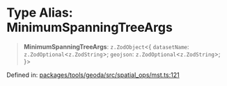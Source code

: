 # Type Alias: MinimumSpanningTreeArgs

> **MinimumSpanningTreeArgs**: `z.ZodObject`\<\{ `datasetName`: `z.ZodOptional`\<`z.ZodString`\>; `geojson`: `z.ZodOptional`\<`z.ZodString`\>; \}\>

Defined in: [packages/tools/geoda/src/spatial\_ops/mst.ts:121](https://github.com/GeoDaCenter/openassistant/blob/0a6a7e7306d75a25dc968b3117f04cb7bd613bec/packages/tools/geoda/src/spatial_ops/mst.ts#L121)
